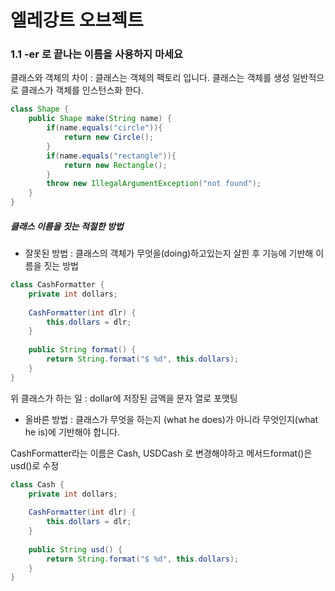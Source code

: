 # 엘레강트 오브젝트

### 1.1  -er 로 끝나는 이름을 사용하지 마세요 
클래스와 객체의 차이 : 클래스는 객체의 팩토리 입니다. 클래스는 객체를 생성
일반적으로 클래스가 객체를 인스턴스화 한다.

~~~java
class Shape {
    public Shape make(String name) {
        if(name.equals("circle")){
            return new Circle();
        }
        if(name.equals("rectangle")){
            return new Rectangle();
        }
        throw new IllegalArgumentException("not found");
    }
}
~~~ 

##### 클래스 이름을 짓는 적절한 방법 <Br>
- 잘못된 방법 : 클래스의 객체가 무엇을(doing)하고있는지 살핀 후 기능에 기반해 이름을 짓는 방법
~~~java
class CashFormatter {
    private int dollars;
 
    CashFormatter(int dlr) {
        this.dollars = dlr;
    }
 
    public String format() {
        return String.format("$ %d", this.dollars);
    }
}
~~~
 위 클래스가 하는 일 : dollar에 저장된 금액을 문자 열로 포맷팅
 
- 올바른 방법 : 클래스가 무엇을 하는지 (what he does)가 아니라 무엇인지(what he is)에 기반해야 합니다.

CashFormatter라는 이름은 Cash, USDCash 로 변경해야하고 메서드format()은 usd()로 수정

~~~java
class Cash {
    private int dollars;
 
    CashFormatter(int dlr) {
        this.dollars = dlr;
    }
 
    public String usd() {
        return String.format("$ %d", this.dollars);
    }
}
~~~


